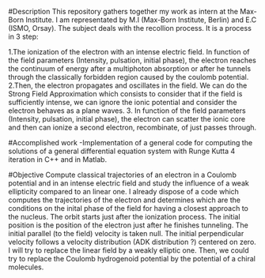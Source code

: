 #Description
This repository gathers together my work as intern at the Max-Born Institute. I am representated by M.I (Max-Born Institute, Berlin) and E.C (ISMO, Orsay).
The subject deals with the recollion process. It is a process in 3 step:
  
  1.The ionization of the electron with an intense electric field. In function of the field parameters (Intensity, pulsation, initial phase), the electron reaches the continuum of energy after a multiphoton absorption or after he tunnels through the classically forbidden region caused by the coulomb potential. 
  2.Then, the electron propagates and oscillates in the field. We can do the Strong Field Approximation which consists to consider that if the field is sufficiently intense, we can ignore the ionic potential and consider the electron behaves as a plane waves.
  3. In function of the field parameters (Intensity, pulsation, initial phase),
the electron can scatter the ionic core and then can ionize a second electron, recombinate, of just passes through.

#Accomplished work
 -Implementation of a general code for computing the solutions of a general differential equation system with Runge Kutta 4 iteration in C++ and in Matlab.


#Objective
 Compute classical trajectories of an electron in a Coulomb potential and in an intense electric field and study the influence of a weak ellipticity compared to an linear one. I already dispose of a code which computes the trajectories of the electron and determines which are the conditions on the inital phase of the field for having a closest approach to the nucleus. The orbit starts just after the ionization process. The initial position is the position of the electron just after he finishes tunneling. The initial parallel (to the field) velocity is taken null. The initial perpendicular velocity follows a velocity distribution (ADK distribution ?) centered on zero. 
I will try to replace the linear field by a weakly elliptic one. 
Then, we could try to replace the Coulomb hydrogenoid potential by the potential of a chiral molecules. 
